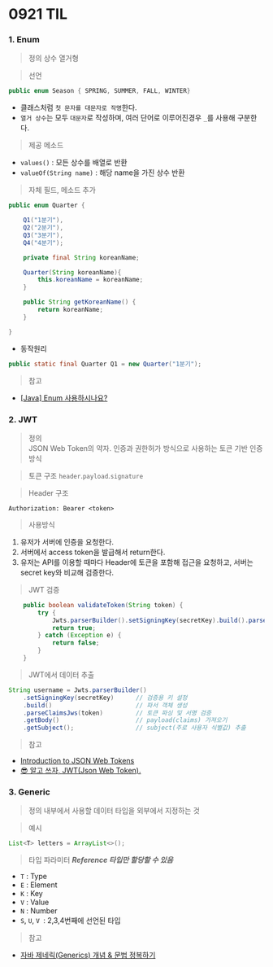 # 0921 TIL

### 1. Enum
>정의
상수 열거형

>선언
```Java
public enum Season { SPRING, SUMMER, FALL, WINTER}
```
* 클래스처럼 `첫 문자를 대문자로 작명`한다.
* `열거 상수`는 모두 `대문자`로 작성하며, 여러 단어로 이루어진경우 `_`를 사용해 구분한다.

>제공 메소드
- `values()` : 모든 상수를 배열로 반환
- `valueOf(String name)` : 해당 name을 가진 상수 반환

>자체 필드, 메소드 추가
```Java
public enum Quarter {

    Q1("1분기"),
    Q2("2분기"),
    Q3("3분기"),
    Q4("4분기");

    private final String koreanName;

    Quarter(String koreanName){
        this.koreanName = koreanName;
    }

    public String getKoreanName() {
        return koreanName;
    }

}


```
- 동작원리
```Java
public static final Quarter Q1 = new Quarter("1분기");
```

>참고
- [[Java] Enum 사용하시나요?
](https://velog.io/@hyeok_1212/Java-enum-%EC%82%AC%EC%9A%A9%ED%95%98%EC%8B%9C%EB%82%98%EC%9A%94)


### 2. JWT
>정의     
JSON Web Token의 약자. 인증과 권한허가 방식으로 사용하는 토큰 기반 인증 방식

>토큰 구조
`header`.`payload`.`signature`

>Header 구조
```
Authorization: Bearer <token>
```

>사용방식
1. 유저가 서버에 인증을 요청한다.
2. 서버에서 access token을 발급해서 return한다.
3. 유저는 API를 이용할 때마다 Header에 토큰을 포함해 접근을 요청하고, 서버는 secret key와 비교해 검증한다.

> JWT 검증
```Java
    public boolean validateToken(String token) {
        try {
            Jwts.parserBuilder().setSigningKey(secretKey).build().parseClaimsJws(token);
            return true;
        } catch (Exception e) {
            return false;
        }
    }
```

> JWT에서 데이터 추출
```Java
String username = Jwts.parserBuilder()
    .setSigningKey(secretKey)      // 검증용 키 설정
    .build()                       // 파서 객체 생성
    .parseClaimsJws(token)         // 토큰 파싱 및 서명 검증
    .getBody()                     // payload(claims) 가져오기
    .getSubject();                 // subject(주로 사용자 식별값) 추출
```

>참고
- [Introduction to JSON Web Tokens](https://www.jwt.io/introduction#how-json-web-tokens-work)
- [😎 알고 쓰자, JWT(Json Web Token).](https://velog.io/@chuu1019/%EC%95%8C%EA%B3%A0-%EC%93%B0%EC%9E%90-JWTJson-Web-Token)

### 3. Generic
>정의
내부에서 사용할 데이터 타입을 외부에서 지정하는 것

>예시
```Java
List<T> letters = ArrayList<>();
```
>타입 파라미터
___Reference 타입만 할당할 수 있음___
- `T` : Type 
- `E` : Element 
- `K` : Key
- `V` : Value
- `N` : Number
- `S`, `U`, `V `: 2,3,4번째에 선언된 타입   

>참고
- [자바 제네릭(Generics) 개념 & 문법 정복하기](https://inpa.tistory.com/entry/JAVA-%E2%98%95-%EC%A0%9C%EB%84%A4%EB%A6%ADGenerics-%EA%B0%9C%EB%85%90-%EB%AC%B8%EB%B2%95-%EC%A0%95%EB%B3%B5%ED%95%98%EA%B8%B0)